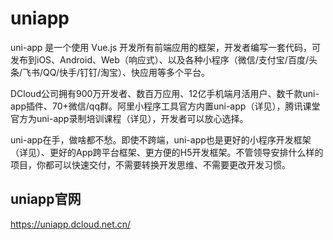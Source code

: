 ﻿# uniapp

uni-app 是一个使用 Vue.js 开发所有前端应用的框架，开发者编写一套代码，可发布到iOS、Android、Web（响应式）、以及各种小程序（微信/支付宝/百度/头条/飞书/QQ/快手/钉钉/淘宝）、快应用等多个平台。

DCloud公司拥有900万开发者、数百万应用、12亿手机端月活用户、数千款uni-app插件、70+微信/qq群。阿里小程序工具官方内置uni-app（详见），腾讯课堂官方为uni-app录制培训课程（详见），开发者可以放心选择。

uni-app在手，做啥都不愁。即使不跨端，uni-app也是更好的小程序开发框架（详见）、更好的App跨平台框架、更方便的H5开发框架。不管领导安排什么样的项目，你都可以快速交付，不需要转换开发思维、不需要更改开发习惯。

## uniapp官网

https://uniapp.dcloud.net.cn/